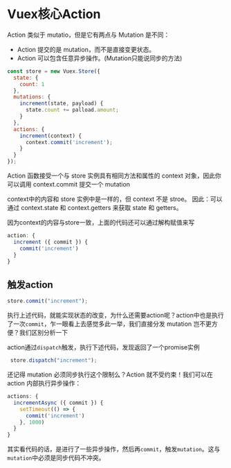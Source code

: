 # Vuex核心Action

Action 类似于 mutatio，但是它有两点与 Mutation 是不同：

- Action 提交的是 mutation，而不是直接变更状态。
- Action 可以包含任意异步操作。(Mutation只能说同步的方法)

```js
const store = new Vuex.Store({
  state: {
    count: 1
  },
  mutations: {
    increment(state, payload) {
      state.count += palload.amount;
    }
  },
  actions: {
    increment(context) {
      context.commit('increment');
    }
  }
});
```

Action 函数接受一个与 store 实例具有相同方法和属性的 context 对象，因此你可以调用 context.commit 提交一个 mutation

context中的内容和 store 实例中是一样的，但 context 不是 stroe。 因此：可以通过 context.state 和 context.getters 来获取 state 和 getters。

因为context的内容与store一致，上面的代码还可以通过解构赋值来写

```js
action: {
  increment ({ commit }) {
    commit('increment')
  }
}
```

## 触发action

```js
store.commit("increment");
```

执行上述代码，就能实现状态的改变，为什么还需要action呢？action中也是执行了一次`commit`，乍一眼看上去感觉多此一举，我们直接分发 mutation 岂不更方便？我们区别分析一下

action通过`dispatch`触发，执行下述代码，发现返回了一个promise实例

```js
 store.dispatch("increment");
```

还记得 mutation 必须同步执行这个限制么？Action 就不受约束！我们可以在 action 内部执行异步操作：

```js
actions: {
  incrementAsync ({ commit }) {
    setTimeout(() => {
      commit('increment')
    }, 1000)
  }
}
```

其实看代码的话，是进行了一些异步操作，然后再`commit`，触发`mutation`。这与`mutation`中必须是同步代码不冲突。